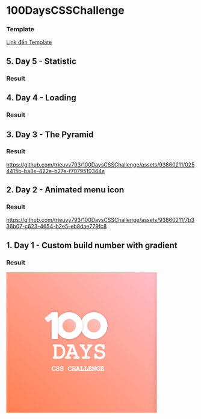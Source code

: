 # 100DaysCSSChallenge
### Template
[Link đến Template](https://100dayscss.com/)

## 5. Day 5 - Statistic
### Result

## 4. Day 4 - Loading
### Result

## 3. Day 3 - The Pyramid
### Result
https://github.com/trieuvy793/100DaysCSSChallenge/assets/93860211/0254415b-ba8e-422e-b27e-f7079519344e

## 2. Day 2 - Animated menu icon
### Result
https://github.com/trieuvy793/100DaysCSSChallenge/assets/93860211/7b336b07-c623-4654-b2e5-eb8dae779fc8

## 1. Day 1 - Custom build number with gradient
### Result
<img src="Day1/day1.png" alt="Day1" width="400px" height="auto">
